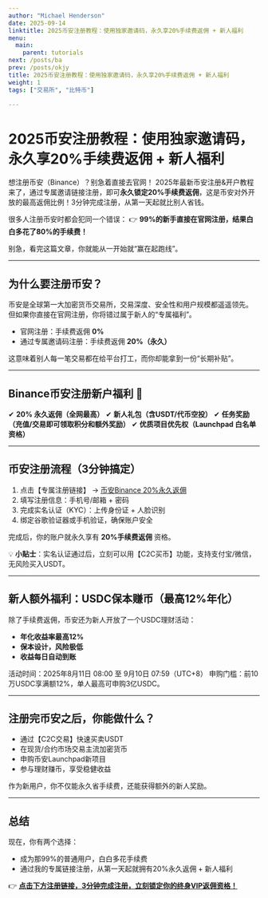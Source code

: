 ```yaml
---
author: "Michael Henderson"
date: 2025-09-14
linktitle: 2025币安注册教程：使用独家邀请码，永久享20%手续费返佣 + 新人福利
menu:
  main:
    parent: tutorials
next: /posts/ba
prev: /posts/okjy
title: 2025币安注册教程：使用独家邀请码，永久享20%手续费返佣 + 新人福利
weight: 1
tags: ["交易所", "比特币"]

---
```

# 2025币安注册教程：使用独家邀请码，永久享20%手续费返佣 + 新人福利

想注册币安（Binance）？别急着直接去官网！
2025年最新币安注册&开户教程来了，通过专属邀请链接注册，即可**永久锁定20%手续费返佣**，这是币安对外开放的最高返佣比例！3分钟完成注册，从第一天起就比别人省钱。

很多人注册币安时都会犯同一个错误：
👉 **99%的新手直接在官网注册，结果白白多花了80%的手续费！**

别急，看完这篇文章，你就能从一开始就“赢在起跑线”。

---

## 为什么要注册币安？

币安是全球第一大加密货币交易所，交易深度、安全性和用户规模都遥遥领先。
但如果你直接在官网注册，你将错过属于新人的“专属福利”。

* 官网注册：手续费返佣 **0%**
* 通过专属邀请码注册：手续费返佣 **20%（永久）**

这意味着别人每一笔交易都在给平台打工，而你却能拿到一份“长期补贴”。

---

## Binance币安注册新户福利 🎁

✔ **20% 永久返佣（全网最高）**
✔ **新人礼包（含USDT/代币空投）**
✔ **任务奖励（充值/交易即可领取积分和额外奖励）**
✔ **优质项目优先权（Launchpad 白名单资格）**

---

## 币安注册流程（3分钟搞定）

1. 点击【专属注册链接】 →  [币安Binance 20%永久返佣](https://www.binance.com/zh-CN/join?ref=UKNXKQAK)
2. 填写注册信息：手机号/邮箱 + 密码
3. 完成实名认证（KYC）：上传身份证 + 人脸识别
4. 绑定谷歌验证器或手机验证，确保账户安全

完成后，你的账户就永久享有 **20%手续费返佣** 资格。

💡 **小贴士**：实名认证通过后，立刻可以用【C2C买币】功能，支持支付宝/微信，无风险买入USDT。

---

## 新人额外福利：USDC保本赚币（最高12%年化）

除了手续费返佣，币安还为新人开放了一个USDC理财活动：

* **年化收益率最高12%**
* **保本设计，风险极低**
* **收益每日自动到账**

活动时间：2025年8月11日 08:00 至 9月10日 07:59（UTC+8）
申购门槛：前10万USDC享满额12%，单人最高可申购3亿USDC。

---

## 注册完币安之后，你能做什么？

* 通过【C2C交易】快速买卖USDT
* 在现货/合约市场交易主流加密货币
* 申购币安Launchpad新项目
* 参与理财赚币，享受稳健收益

作为新用户，你不仅能永久省手续费，还能获得额外的新人奖励。

---

## 总结

现在，你有两个选择：

* 成为那99%的普通用户，白白多花手续费
* 通过我的专属链接注册，从第一天起就拥有20%永久返佣 + 新人福利

👉 [**点击下方注册链接，3分钟完成注册，立刻锁定你的终身VIP返佣资格！**](https://www.binance.com/zh-CN/join?ref=UKNXKQAK)
